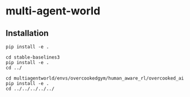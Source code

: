 # multi-agent-world

## Installation 
```
pip install -e .

cd stable-baselines3
pip install -e .
cd ../

cd multiagentworld/envs/overcookedgym/human_aware_rl/overcooked_ai
pip install -e .
cd ../../../../../
```